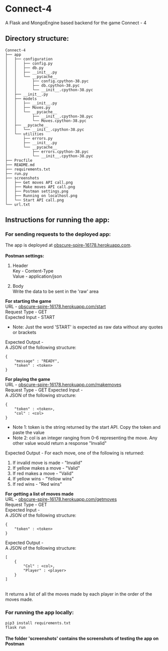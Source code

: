 # Connect-4
A Flask and MongoEngine based backend for the game Connect - 4

## Directory structure:
```
Connect-4
├── app
│   ├── configuration
│   │   ├── config.py
│   │   ├── db.py
│   │   ├── __init__.py
│   │   └── __pycache__
│   │       ├── config.cpython-38.pyc
│   │       ├── db.cpython-38.pyc
│   │       └── __init__.cpython-38.pyc
│   ├── __init__.py
│   ├── models
│   │   ├── __init__.py
│   │   ├── Moves.py
│   │   └── __pycache__
│   │       ├── __init__.cpython-38.pyc
│   │       └── Moves.cpython-38.pyc
│   ├── __pycache__
│   │   └── __init__.cpython-38.pyc
│   └── utilities
│       ├── errors.py
│       ├── __init__.py
│       └── __pycache__
│           ├── errors.cpython-38.pyc
│           └── __init__.cpython-38.pyc
├── Procfile
├── README.md
├── requirements.txt
├── run.py
├── screenshots
│   ├── Get moves API call.png
│   ├── Make moves API call.png
│   ├── Postman settings.png
│   ├── Running on localhost.png
│   └── Start API call.png
└── url.txt
```
## Instructions for running the app:

### For sending requests to the deployed app:

The app is deployed at [obscure-spire-16178.herokuapp.com](obscure-spire-16178.herokuapp.com).<br><br>
**Postman settings:**
1. Header<br>
Key - Content-Type<br>
Value - application/json

2. Body<br>
Write the data to be sent in the 'raw' area

**For starting the game**<br>
URL - [obscure-spire-16178.herokuapp.com/start](obscure-spire-16178.herokuapp.com/start)<br>
Request Type - GET <br>
Expected Input -  START<br>
* Note: Just the word 'START' is expected as raw data without any quotes or brackets

Expected Output - <br>
A JSON of the following structure:<br>
```
{
    "message" : "READY",
    "token" : <token>
}
```

**For playing the game**<br>
URL - [obscure-spire-16178.herokuapp.com/makemoves](obscure-spire-16178.herokuapp.com/makemoves)<br>
Request Type - GET
Expected Input -<br>
A JSON of the following structure:<br>
```
{
    "token" : <token>,
    "col" : <col>
}
```
* Note 1: token is the string returned by the start API. Copy the token and paste the value 
* Note 2: col is an integer ranging from 0-6 representing the move. Any other value would return a response "Invalid" <br>

Expected Output - 
For each move, one of the following is returned:
1. If invalid move is made - "Invalid"
2. If yellow makes a move - "Valid"
3. If red makes a move - "Valid"
4. If yellow wins - "Yellow wins"
5. If red wins - "Red wins"

**For getting a list of moves made**<br>
URL - [obscure-spire-16178.herokuapp.com/getmoves](obscure-spire-16178.herokuapp.com/getmoves)<br>
Request Type - GET <br>
Expected Input -<br>
A JSON of the following structure:<br>
```
{
    "token" : <token>
}
```

Expected Output -<br>
A JSON of the following structure:<br>
```
[
    {
        "Col" : <col>,
        "Player" : <player>
    }
]
```
<br>
It returns a list of all the moves made by each player in the order of the moves made.

### For running the app locally:
```
pip3 install requirements.txt
flask run
```
#### The folder 'screenshots' contains the screenshots of testing the app on Postman

